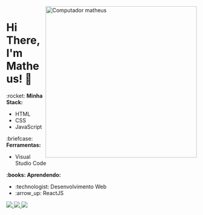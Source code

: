 <img src="https://raw.githubusercontent.com/MicaelliMedeiros/micaellimedeiros/master/image/computer-illustration.png" min-width="400px" max-width="400px" width="400px" align="right" alt="Computador matheus">

# Hi There, I'm Matheus! 👋

<p align="left"> :rocket: <strong>Minha Stack:</strong><br>
  <ul>
    <li>HTML</li>
    <li>CSS</li>
    <li>JavaScript</li>
  </ul>
</p>

<p align="left"> :briefcase: <strong>Ferramentas:</strong>
  <ul>
    <li>Visual Studio Code</li>
  </ul>
</p>

<p align="left" > <strong> :books: Aprendendo:</strong>
  <ul>
    <li> :technologist: Desenvolvimento Web</li>
    <li> :arrow_up: ReactJS</li>
  </ul>
</p>

<p align="left">
  <a href="mailto:matheusdjaques@gmail.com" alt="Gmail">
    <img src="https://img.shields.io/badge/-Gmail-red?style=flat&logo=gmail&logoColor=white"/>
  </a>

  <a href="https://github.com/MatheusDamascenoDev" alt="Linkedin">
    <img src="https://img.shields.io/badge/-Linkedin-0e76a8?style=flat&logo=Linkedin&logoColor=white"/>
  </a>
  
  <a href="https://www.linkedin.com/in/matheus-damasceno-636845173/" alt="LinkedIn">
    <img src="https://img.shields.io/badge/-LinkedIn-blue?style=flat-square&logo=Linkedin&logoColor=white"/>
  </a>
</p>  
 
